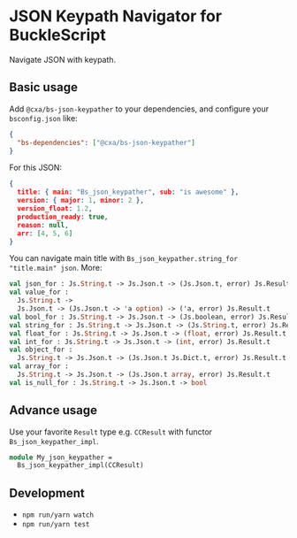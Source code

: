 # JSON Keypath Navigator for BuckleScript

Navigate JSON with keypath.

## Basic usage

Add `@cxa/bs-json-keypather` to your dependencies, and configure your `bsconfig.json` like:

```json
{
  "bs-dependencies": ["@cxa/bs-json-keypather"]
}
```

For this JSON:

```json
{
  title: { main: "Bs_json_keypather", sub: "is awesome" },
  version: { major: 1, minor: 2 },
  version_float: 1.2,
  production_ready: true,
  reason: null,
  arr: [4, 5, 6]
}
```

You can navigate main title with `Bs_json_keypather.string_for "title.main" json`. More:

```ocaml
val json_for : Js.String.t -> Js.Json.t -> (Js.Json.t, error) Js.Result.t
val value_for :
  Js.String.t ->
  Js.Json.t -> (Js.Json.t -> 'a option) -> ('a, error) Js.Result.t
val bool_for : Js.String.t -> Js.Json.t -> (Js.boolean, error) Js.Result.t
val string_for : Js.String.t -> Js.Json.t -> (Js.String.t, error) Js.Result.t
val float_for : Js.String.t -> Js.Json.t -> (float, error) Js.Result.t
val int_for : Js.String.t -> Js.Json.t -> (int, error) Js.Result.t
val object_for :
  Js.String.t -> Js.Json.t -> (Js.Json.t Js.Dict.t, error) Js.Result.t
val array_for :
  Js.String.t -> Js.Json.t -> (Js.Json.t array, error) Js.Result.t
val is_null_for : Js.String.t -> Js.Json.t -> bool
```

## Advance usage

Use your favorite `Result` type e.g. `CCResult` with functor `Bs_json_keypather_impl`.

```ocaml
module My_json_keypather =
  Bs_json_keypather_impl(CCResult)
```

## Development

* `npm run/yarn watch`
* `npm run/yarn test`
